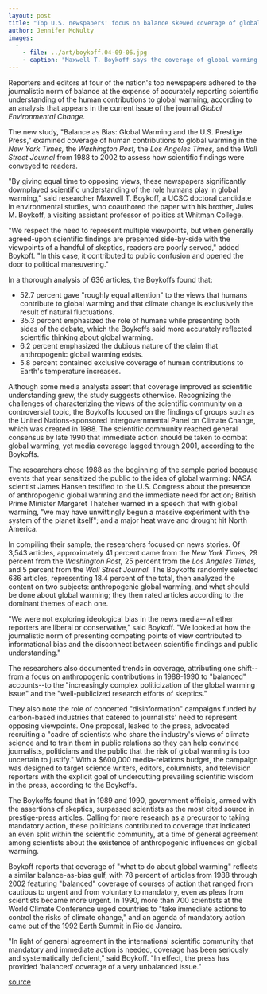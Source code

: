 ```yaml
---
layout: post
title: "Top U.S. newspapers' focus on balance skewed coverage of global warming, analysis reveals"
author: Jennifer McNulty
images:
  -
    - file: ../art/boykoff.04-09-06.jpg
    - caption: "Maxwell T. Boykoff says the coverage of global warming findings has contributed to public confusion. Photo: Jennifer McNulty"
---
```


Reporters and editors at four of the nation's top newspapers adhered to the journalistic norm of balance at the expense of accurately reporting scientific understanding of the human contributions to global warming, according to an analysis that appears in the current issue of the journal _Global Environmental Change._

The new study, "Balance as Bias: Global Warming and the U.S. Prestige Press," examined coverage of human contributions to global warming in the _New York Times,_ the _Washington Post,_ the _Los Angeles Times,_ and the _Wall Street Journal_ from 1988 to 2002 to assess how scientific findings were conveyed to readers.   

"By giving equal time to opposing views, these newspapers significantly downplayed scientific understanding of the role humans play in global warming," said researcher Maxwell T. Boykoff, a UCSC doctoral candidate in environmental studies, who coauthored the paper with his brother, Jules M. Boykoff, a visiting assistant professor of politics at Whitman College.   

"We respect the need to represent multiple viewpoints, but when generally agreed-upon scientific findings are presented side-by-side with the viewpoints of a handful of skeptics, readers are poorly served," added Boykoff. "In this case, it contributed to public confusion and opened the door to political maneuvering."   

In a thorough analysis of 636 articles, the Boykoffs found that:  

* 52.7 percent gave "roughly equal attention" to the views that humans contribute to global warming and that climate change is exclusively the result of natural fluctuations.   
* 35.3 percent emphasized the role of humans while presenting both sides of the debate, which the Boykoffs said more accurately reflected scientific thinking about global warming.   
* 6.2 percent emphasized the dubious nature of the claim that anthropogenic global warming exists.  
* 5.8 percent contained exclusive coverage of human contributions to Earth's temperature increases.  

Although some media analysts assert that coverage improved as scientific understanding grew, the study suggests otherwise. Recognizing the challenges of characterizing the views of the scientific community on a controversial topic, the Boykoffs focused on the findings of groups such as the United Nations-sponsored Intergovernmental Panel on Climate Change, which was created in 1988. The scientific community reached general consensus by late 1990 that immediate action should be taken to combat global warming, yet media coverage lagged through 2001, according to the Boykoffs.  

The researchers chose 1988 as the beginning of the sample period because events that year sensitized the public to the idea of global warming: NASA scientist James Hansen testified to the U.S. Congress about the presence of anthropogenic global warming and the immediate need for action; British Prime Minister Margaret Thatcher warned in a speech that with global warming, "we may have unwittingly begun a massive experiment with the system of the planet itself"; and a major heat wave and drought hit North America.  

In compiling their sample, the researchers focused on news stories. Of 3,543 articles, approximately 41 percent came from the _New York Times,_ 29 percent from the _Washington Post,_ 25 percent from the _Los Angeles Times,_ and 5 percent from the _Wall Street Journal._ The Boykoffs randomly selected 636 articles, representing 18.4 percent of the total, then analyzed the content on two subjects: anthropogenic global warming, and what should be done about global warming; they then rated articles according to the dominant themes of each one.  

"We were not exploring ideological bias in the news media--whether reporters are liberal or conservative," said Boykoff. "We looked at how the journalistic norm of presenting competing points of view contributed to informational bias and the disconnect between scientific findings and public understanding."  

The researchers also documented trends in coverage, attributing one shift--from a focus on anthropogenic contributions in 1988-1990 to "balanced" accounts--to the "increasingly complex politicization of the global warming issue" and the "well-publicized research efforts of skeptics."   

They also note the role of concerted "disinformation" campaigns funded by carbon-based industries that catered to journalists' need to represent opposing viewpoints. One proposal, leaked to the press, advocated recruiting a "cadre of scientists who share the industry's views of climate science and to train them in public relations so they can help convince journalists, politicians and the public that the risk of global warming is too uncertain to justify." With a $600,000 media-relations budget, the campaign was designed to target science writers, editors, columnists, and television reporters with the explicit goal of undercutting prevailing scientific wisdom in the press, according to the Boykoffs.   

The Boykoffs found that in 1989 and 1990, government officials, armed with the assertions of skeptics, surpassed scientists as the most cited source in prestige-press articles. Calling for more research as a precursor to taking mandatory action, these politicians contributed to coverage that indicated an even split within the scientific community, at a time of general agreement among scientists about the existence of anthropogenic influences on global warming.  

Boykoff reports that coverage of "what to do about global warming" reflects a similar balance-as-bias gulf, with 78 percent of articles from 1988 through 2002 featuring "balanced" coverage of courses of action that ranged from cautious to urgent and from voluntary to mandatory, even as pleas from scientists became more urgent. In 1990, more than 700 scientists at the World Climate Conference urged countries to "take immediate actions to control the risks of climate change," and an agenda of mandatory action came out of the 1992 Earth Summit in Rio de Janeiro.  

"In light of general agreement in the international scientific community that mandatory and immediate action is needed, coverage has been seriously and systematically deficient," said Boykoff. "In effect, the press has provided 'balanced' coverage of a very unbalanced issue."   

[source](http://www1.ucsc.edu/currents/04-05/09-06/coverage.html "Permalink to coverage")
